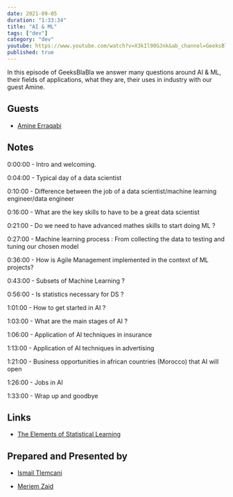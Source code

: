 ```yaml
---
date: 2021-09-05
duration: "1:33:34"
title: "AI & ML"
tags: ["dev"]
category: "dev"
youtube: https://www.youtube.com/watch?v=X3kIl90GJnk&ab_channel=GeeksBlaBla
published: true
---
```


In this episode of GeeksBlaBla we answer many questions around AI & ML, their fields of applications, what they are, their uses in industry with our guest Amine.

## Guests

- [Amine Erraqabi](https://www.linkedin.com/in/amine-erraqabi-35711a96/)

## Notes

0:00:00 - Intro and welcoming.

0:04:00 - Typical day of a data scientist

0:10:00 - Difference between the job of a data scientist/machine learning engineer/data engineer

0:16:00 - What are the key skills to have to be a great data scientist

0:21:00 - Do we need to have advanced mathes skills to start doing ML ?

0:27:00 - Machine learning process : From collecting the data to testing and tuning our chosen model

0:36:00 - How is Agile Management implemented in the context of ML projects?

0:43:00 - Subsets of Machine Learning ?

0:56:00 - Is statistics necessary for DS ?

1:01:00 - How to get started in AI ?

1:03:00 - What are the main stages of AI ?

1:06:00 - Application of AI techniques in insurance

1:13:00 - Application of AI techniques in advertising

1:21:00 - Business opportunities in african countries (Morocco) that AI will open

1:26:00 - Jobs in AI

1:33:00 - Wrap up and goodbye

## Links

- [The Elements of Statistical Learning](https://web.stanford.edu/~hastie/ElemStatLearn/)

## Prepared and Presented by

- [Ismail Tlemcani](https://www.linkedin.com/in/ismailtlemcani)

- [Meriem Zaid](https://twitter.com/_iMeriem)
